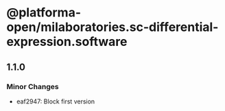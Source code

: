 # @platforma-open/milaboratories.sc-differential-expression.software

## 1.1.0

### Minor Changes

- eaf2947: Block first version
